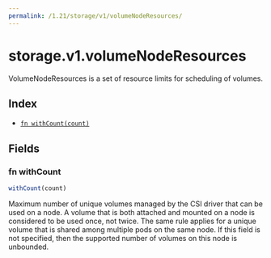 ```yaml
---
permalink: /1.21/storage/v1/volumeNodeResources/
---
```


# storage.v1.volumeNodeResources

VolumeNodeResources is a set of resource limits for scheduling of volumes.

## Index

* [`fn withCount(count)`](#fn-withcount)

## Fields

### fn withCount

```ts
withCount(count)
```

Maximum number of unique volumes managed by the CSI driver that can be used on a node. A volume that is both attached and mounted on a node is considered to be used once, not twice. The same rule applies for a unique volume that is shared among multiple pods on the same node. If this field is not specified, then the supported number of volumes on this node is unbounded.